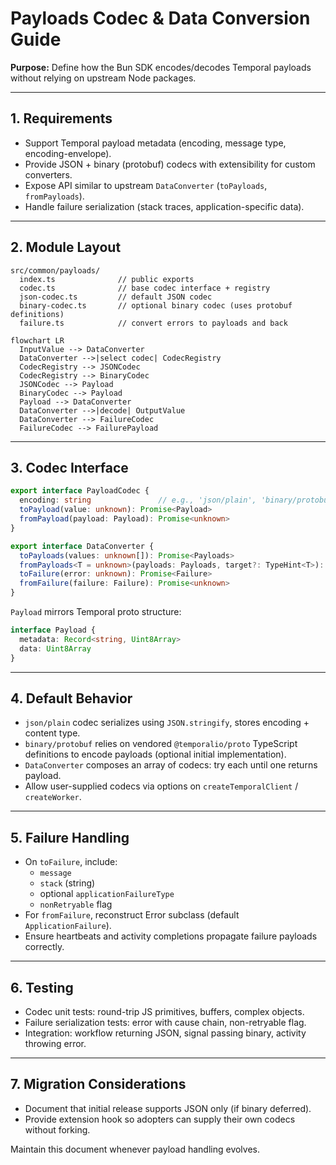 # Payloads Codec & Data Conversion Guide

**Purpose:** Define how the Bun SDK encodes/decodes Temporal payloads without relying on upstream Node packages.

---

## 1. Requirements

- Support Temporal payload metadata (encoding, message type, encoding-envelope).
- Provide JSON + binary (protobuf) codecs with extensibility for custom converters.
- Expose API similar to upstream `DataConverter` (`toPayloads`, `fromPayloads`).
- Handle failure serialization (stack traces, application-specific data).

---

## 2. Module Layout

```
src/common/payloads/
  index.ts              // public exports
  codec.ts              // base codec interface + registry
  json-codec.ts         // default JSON codec
  binary-codec.ts       // optional binary codec (uses protobuf definitions)
  failure.ts            // convert errors to payloads and back
```

```mermaid
flowchart LR
  InputValue --> DataConverter
  DataConverter -->|select codec| CodecRegistry
  CodecRegistry --> JSONCodec
  CodecRegistry --> BinaryCodec
  JSONCodec --> Payload
  BinaryCodec --> Payload
  Payload --> DataConverter
  DataConverter -->|decode| OutputValue
  DataConverter --> FailureCodec
  FailureCodec --> FailurePayload
```

---

## 3. Codec Interface

```ts
export interface PayloadCodec {
  encoding: string               // e.g., 'json/plain', 'binary/protobuf'
  toPayload(value: unknown): Promise<Payload>
  fromPayload(payload: Payload): Promise<unknown>
}

export interface DataConverter {
  toPayloads(values: unknown[]): Promise<Payloads>
  fromPayloads<T = unknown>(payloads: Payloads, target?: TypeHint<T>): Promise<T[]>
  toFailure(error: unknown): Promise<Failure>
  fromFailure(failure: Failure): Promise<unknown>
}
```

`Payload` mirrors Temporal proto structure:

```ts
interface Payload {
  metadata: Record<string, Uint8Array>
  data: Uint8Array
}
```

---

## 4. Default Behavior

- `json/plain` codec serializes using `JSON.stringify`, stores encoding + content type.
- `binary/protobuf` relies on vendored `@temporalio/proto` TypeScript definitions to encode payloads (optional initial implementation).
- `DataConverter` composes an array of codecs: try each until one returns payload.
- Allow user-supplied codecs via options on `createTemporalClient` / `createWorker`.

---

## 5. Failure Handling

- On `toFailure`, include:
  - `message`
  - `stack` (string)
  - optional `applicationFailureType`
  - `nonRetryable` flag
- For `fromFailure`, reconstruct Error subclass (default `ApplicationFailure`).
- Ensure heartbeats and activity completions propagate failure payloads correctly.

---

## 6. Testing

- Codec unit tests: round-trip JS primitives, buffers, complex objects.
- Failure serialization tests: error with cause chain, non-retryable flag.
- Integration: workflow returning JSON, signal passing binary, activity throwing error.

---

## 7. Migration Considerations

- Document that initial release supports JSON only (if binary deferred).
- Provide extension hook so adopters can supply their own codecs without forking.

Maintain this document whenever payload handling evolves.
